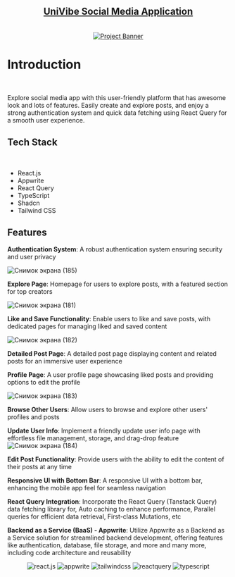 <div align="center">
  
  ## <a href="https://uni-vibe.vercel.app/sign-in" target="_blank">UniVibe Social Media Application</a>
  <br />
    <a href="https://www.linkedin.com/in/nataliya-kachor-522170271/" target="_blank">
      <img src="https://github.com/magistrkim/uni-vibe/assets/115700340/25fe893c-4ccc-41b0-9f69-1dc276e723cc" alt="Project Banner">
    </a>
</div>  

# Introduction
 <br />
<p>Explore social media app with this user-friendly platform that has awesome look and lots of features. 
  Easily create and explore posts, and enjoy a strong authentication system and quick data fetching using React Query for a smooth user experience.</p>

## <a name="tech-stack">Tech Stack</a>
 <br />
 
- React.js
- Appwrite
- React Query
- TypeScript
- Shadcn
- Tailwind CSS

 ## <a name="features"> Features</a>
 
**Authentication System**: A robust authentication system ensuring security and user privacy
 
![Снимок экрана (185)](https://github.com/magistrkim/uni-vibe/assets/115700340/7b942e15-1c0a-45ef-9777-3c30ec23646d)


**Explore Page**: Homepage for users to explore posts, with a featured section for top creators
 
![Снимок экрана (181)](https://github.com/magistrkim/uni-vibe/assets/115700340/d79c5e10-1229-45a9-809d-390f8f85a000)


**Like and Save Functionality**: Enable users to like and save posts, with dedicated pages for managing liked and saved content

![Снимок экрана (182)](https://github.com/magistrkim/uni-vibe/assets/115700340/eeaea473-53dc-46c9-9064-9cfd4bfc0c02)


**Detailed Post Page**: A detailed post page displaying content and related posts for an immersive user experience



**Profile Page**: A user profile page showcasing liked posts and providing options to edit the profile

![Снимок экрана (183)](https://github.com/magistrkim/uni-vibe/assets/115700340/aa761817-21b1-4a93-857e-bd45c5275832)


**Browse Other Users**: Allow users to browse and explore other users' profiles and posts

**Update User Info**: Implement a friendly update user info page with effortless file management, storage, and drag-drop feature
 <br />
![Снимок экрана (184)](https://github.com/magistrkim/uni-vibe/assets/115700340/5c3b62e6-465d-4156-96d6-4143db790709)


**Edit Post Functionality**: Provide users with the ability to edit the content of their posts at any time

**Responsive UI with Bottom Bar**: A responsive UI with a bottom bar, enhancing the mobile app feel for seamless navigation

**React Query Integration**: Incorporate the React Query (Tanstack Query) data fetching library for, Auto caching to enhance performance, Parallel queries for efficient data retrieval, First-class Mutations, etc

**Backend as a Service (BaaS) - Appwrite**: Utilize Appwrite as a Backend as a Service solution for streamlined backend development, offering features like authentication, database, file storage, and more and many more, including code architecture and reusability 

<div align="center">
  <div>
    <img src="https://img.shields.io/badge/-React_JS-black?style=for-the-badge&logoColor=white&logo=react&color=61DAFB" alt="react.js" />
    <img src="https://img.shields.io/badge/-Appwrite-black?style=for-the-badge&logoColor=white&logo=appwrite&color=FD366E" alt="appwrite" />
    <img src="https://img.shields.io/badge/-Tailwind_CSS-black?style=for-the-badge&logoColor=white&logo=tailwindcss&color=06B6D4" alt="tailwindcss" />
    <img src="https://img.shields.io/badge/-React_Query-black?style=for-the-badge&logoColor=white&logo=reactquery&color=FF4154" alt="reactquery" />
    <img src="https://img.shields.io/badge/-Typescript-black?style=for-the-badge&logoColor=white&logo=typescript&color=3178C6" alt="typescript" />
  </div>
</div>  
